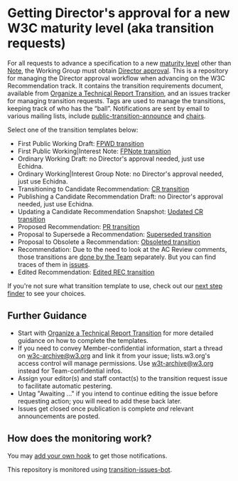 # Getting Director's approval for a new W3C maturity level (aka transition requests)

For all requests to advance a specification to a new [maturity level](https://www.w3.org/Consortium/Process/#maturity-levels) other than [Note](), the Working Group must obtain [Director approval](https://www.w3.org/Consortium/Process/#transition-reqs). This is a  repository for managing the Director approval workflow when advancing on the W3C Recommendation track. It contains the transition requirements document, available from [Organize a Technical Report Transition](https://www.w3.org/Guide/transitions), and an issues tracker for managing transition requests. Tags are used to manage the transitions, keeping track of who has the “ball”. Notifications are sent by email to various mailing lists, include [public-transition-announce](https://lists.w3.org/Archives/Public/public-transition-announce/) and [chairs](https://lists.w3.org/Archives/Member/chairs/).

Select one of the transition templates below:

* First Public Working Draft: [FPWD transition](https://github.com/w3c/transitions/issues/new/choose)
* First Public Working|Interest Note: [FPNote transition](https://github.com/w3c/transitions/issues/new/choose)
* Ordinary Working Draft: no Director's approval needed, just use Echidna.
* Ordinary Working|Interest Group Note: no Director's approval needed, just use Echidna.
* Transitioning to Candidate Recommendation: [CR transition](https://github.com/w3c/transitions/issues/new/choose)
* Publishing a Candidate Recommendation Draft: no Director's approval needed, just use Echidna.
* Updating a Candidate Recommendation Snapshot: [Updated CR transition](https://github.com/w3c/transitions/issues/new/choose)
* Proposed Recommendation: [PR transition](https://github.com/w3c/transitions/issues/new/choose)
* Proposal to Supersede a Recommendation: [Superseded transition](https://github.com/w3c/transitions/issues/new/choose)
* Proposal to Obsolete a Recommendation: [Obsoleted transition](https://github.com/w3c/transitions/issues/new/choose)
* Recommendation: Due to the need to look at the AC Review comments, those transitions are  [done by the Team](https://github.com/w3c/transitions/issues/new/choose) separately. But you can find traces of them in [issues](https://github.com/w3c/transitions/issues/).
* Edited Recommendation: [Edited REC transition](https://github.com/w3c/transitions/issues/new/choose)

If you're not sure what transition template to use, check out our [next step finder](https://w3c.github.io/transitions/nextstep.html) to see your choices.

## Further Guidance

  * Start with [Organize a Technical Report Transition](https://www.w3.org/Guide/transitions) for more detailed guidance on how to complete the templates.
  * If you need to convey Member-confidential information, start a thread on w3c-archive@w3.org and link it from your issue; lists.w3.org's access control will manage permissions. Use w3t-archive@w3.org instead for Team-confidential infos.
  * Assign your editor(s) and staff contact(s) to the transition request issue to facilitate automatic pestering.
  * Untag "Awaiting ..." if you intend to continue editing the issue before requesting action; you will need to add these back later.
  * Issues get closed once publication is complete *and* relevant announcements are posted.

## How does the monitoring work?

You may [add your own hook](https://labs.w3.org/transition-issues-bot/doc/hook) to get those notifications.

This repository is monitored using [transition-issues-bot](https://github.com/w3c/transition-issues-bot).
